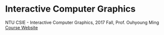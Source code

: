 # Interactive Computer Graphics
NTU CSIE - Interactive Computer Graphics, 2017 Fall, Prof. Ouhyoung Ming  
[Course Website](https://www.csie.ntu.edu.tw/~r05922176/)
